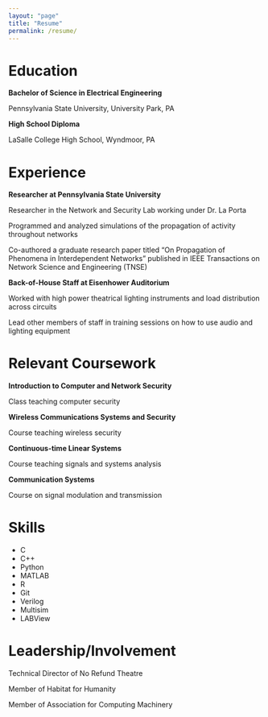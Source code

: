 ```yaml
---
layout: "page"
title: "Resume"
permalink: /resume/
---
```



# Education

**Bachelor of Science in Electrical Engineering**

Pennsylvania State University, University Park, PA

**High School Diploma**

LaSalle College High School, Wyndmoor, PA

# Experience

**Researcher at Pennsylvania State University**

Researcher in the Network and Security Lab working under Dr. La Porta

Programmed and analyzed simulations of the propagation of activity throughout networks

Co-authored a graduate research paper titled “On Propagation of Phenomena in Interdependent Networks” published in IEEE Transactions on Network Science and Engineering (TNSE)

**Back-of-House Staff at Eisenhower Auditorium**

Worked with high power theatrical lighting instruments and load distribution across circuits

Lead other members of staff in training sessions on how to use audio and lighting equipment

# Relevant Coursework

**Introduction to Computer and Network Security**

Class teaching computer security

**Wireless Communications Systems and Security**

Course teaching wireless security

**Continuous-time Linear Systems**

Course teaching signals and systems analysis

**Communication Systems**

Course on signal modulation and transmission

# Skills

- C
- C++
- Python
- MATLAB
- R
- Git
- Verilog
- Multisim
- LABView

# Leadership/Involvement

Technical Director of No Refund Theatre

Member of Habitat for Humanity

Member of Association for Computing Machinery
